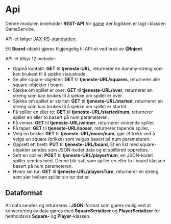 # Api

Denne modulen inneholder **REST-API** for [game](../README.md) der logikken er lagt i klassen GameService.

API-et følger [JAX-RS-standarden](https://en.wikipedia.org/wiki/Java_API_for_RESTful_Web_Services).

Ett **Board**-objekt gjøres tilgjengelig til API-et ved bruk av **@Inject**. 

API-et tilbyr 12 metoder:

* Oppnå kontakt: **GET** til **tjeneste-URL**, returnerer en dummy-streng som kan brukest til å sjekke statuskode.
* Se alle square-objekter: **GET** til **tjeneste-URL/squares**, returnerer alle square-objekter i board.
* Sjekke om spillet er over: **GET** til **tjeneste-URL/over**, returnerer en streng som kan brukes til å sjekke om spillet er over.
* Sjekke om spillet er startet: **GET** til **tjeneste-URL/started**, returnerer en streng som kan brukes til å sjekke om spillet er startet.
* Få spiller en eller to: **GET** til **tjeneste-URL/started/num**, returnerer spiller en eller to basert på num parameteren.
* Få vinner: **GET** til **tjeneste-URL/winner**, returnerer vinnende spiller.
* Få taper: **GET** til **tjeneste-URL/looser**, returnerer tapende spiller.
* Velg en brikke: **GET** til **tjeneste-URL/move/num**, gjør et trekk ved å velge en square (brikke) som velges basert på num parameteren.
* Opprett ett brett: **PUT** til **tjeneste-URL/board**, Et en list med square-objekter sendes som JSON-kodet data og et spillbrett opprettes.
* Sett en spiller: **POST** til **tjeneste-URL/player/num**, en JSON-kodet spiller sendes med. Denne blir satt som spiller en eller to i board klassen basert på num parameteren.
* Hvem sin tur: **GET** til **tjeneste-URL/playersTurn**, returnerer en streng som sier hvilken spiller sin tur det er.

## Dataformat
All data sendes og returneres i **JSON**-format som gjøres mulig ved at konvertering av data gjøres med **SquareSerializer** og **PlayerSerializer** for henholdsvis **Square-** og **Player**-klassen.
